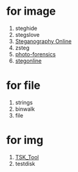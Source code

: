 # for image  
1. steghide  
2. stegslove  
3. [Steganography Online
](https://stylesuxx.github.io/steganography/)
4. zsteg
5. [photo-forensics](https://29a.ch/photo-forensics/#forensic-magnifier)
6. [stegonline](https://stegonline.georgeom.net/upload)

# for file  
1. strings  
2. binwalk  
3. file

# for img
1. [TSK_Tool](https://wiki.sleuthkit.org/index.php?title=TSK_Tool_Overview)
2. testdisk
